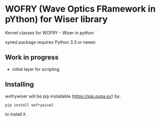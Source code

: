WOFRY (Wave Optics FRamework in pYthon) for Wiser library
===========================================================

Kernel classes for WOFRY - Wiser in python

syned package requires Python 3.3 or newer.


Work in progress
----------
* initial layer for scripting


Installing
----------

wofrywiser will be pip installable (https://pip.pypa.io/) by:

    pip install wofrywise2

to install it.

